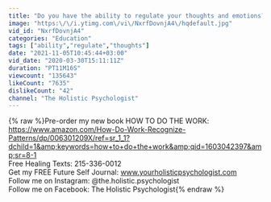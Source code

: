 ```yaml
---
title: "Do you have the ability to regulate your thoughts and emotions?"
image: "https:\/\/i.ytimg.com\/vi\/NxrfDovnjA4\/hqdefault.jpg"
vid_id: "NxrfDovnjA4"
categories: "Education"
tags: ["ability","regulate","thoughts"]
date: "2021-11-05T10:45:44+03:00"
vid_date: "2020-03-30T15:11:11Z"
duration: "PT11M16S"
viewcount: "135643"
likeCount: "7635"
dislikeCount: "42"
channel: "The Holistic Psychologist"
---
```

{% raw %}Pre-order my new book HOW TO DO THE WORK: <a rel="nofollow" target="blank" href="https://www.amazon.com/How-Do-Work-Recognize-Patterns/dp/006301209X/ref=sr_1_1?dchild=1&amp;keywords=how+to+do+the+work&amp;qid=1603042397&amp;sr=8-1">https://www.amazon.com/How-Do-Work-Recognize-Patterns/dp/006301209X/ref=sr_1_1?dchild=1&amp;keywords=how+to+do+the+work&amp;qid=1603042397&amp;sr=8-1</a><br />Free Healing Texts: 215-336-0012<br />Get my FREE Future Self Journal: www.yourholisticpsychologist.com<br />Follow me on Instagram: @the.holistic.psychologist<br />Follow me on Facebook: The Holistic Psychologist{% endraw %}
